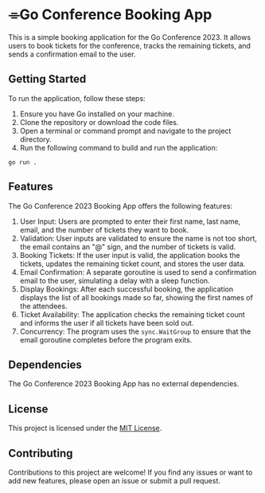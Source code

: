 # ⌯Go Conference Booking App

This is a simple booking application for the Go Conference 2023. It allows users to book tickets for the conference, tracks the remaining tickets, and sends a confirmation email to the user.

## Getting Started

To run the application, follow these steps:

1. Ensure you have Go installed on your machine.
2. Clone the repository or download the code files.
3. Open a terminal or command prompt and navigate to the project directory.
4. Run the following command to build and run the application:

```shell
go run .
```

## Features

The Go Conference 2023 Booking App offers the following features:

1. User Input: Users are prompted to enter their first name, last name, email, and the number of tickets they want to book.
2. Validation: User inputs are validated to ensure the name is not too short, the email contains an "@" sign, and the number of tickets is valid.
3. Booking Tickets: If the user input is valid, the application books the tickets, updates the remaining ticket count, and stores the user data.
4. Email Confirmation: A separate goroutine is used to send a confirmation email to the user, simulating a delay with a sleep function.
5. Display Bookings: After each successful booking, the application displays the list of all bookings made so far, showing the first names of the attendees.
6. Ticket Availability: The application checks the remaining ticket count and informs the user if all tickets have been sold out.
7. Concurrency: The program uses the `sync.WaitGroup` to ensure that the email goroutine completes before the program exits.

## Dependencies

The Go Conference 2023 Booking App has no external dependencies.

## License

This project is licensed under the [MIT License](LICENSE).

## Contributing

Contributions to this project are welcome! If you find any issues or want to add new features, please open an issue or submit a pull request.
